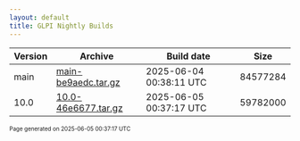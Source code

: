 ```yaml
---
layout: default
title: GLPI Nightly Builds
---
```


Version|Archive|Build date|Size
---|---|---|---
main|[main-be9aedc.tar.gz](main-be9aedc.tar.gz)|2025-06-04 00:38:11 UTC|84577284
10.0|[10.0-46e6677.tar.gz](10.0-46e6677.tar.gz)|2025-06-05 00:37:17 UTC|59782000

<font size="1">Page generated on 2025-06-05 00:37:17 UTC</font>
